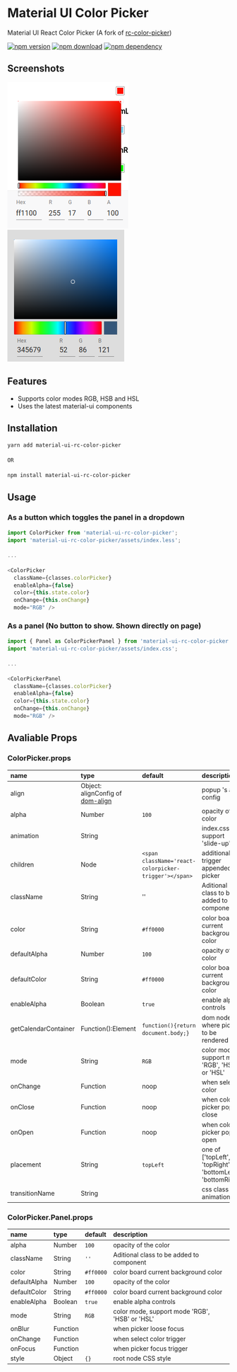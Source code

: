 # Material UI Color Picker

Material UI React Color Picker (A fork of [rc-color-picker](https://github.com/react-component/color-picker))

[![npm version](http://img.shields.io/npm/v/material-ui-rc-color-picker.svg)](https://www.npmjs.org/package/material-ui-rc-color-picker) 
[![npm download](http://img.shields.io/npm/dm/material-ui-rc-color-picker.svg)](https://www.npmjs.org/package/material-ui-rc-color-picker)
[![npm dependency](https://david-dm.org/timmo001/material-ui-rc-color-picker.svg)](https://david-dm.org/timmo001/material-ui-rc-color-picker)


## Screenshots

![Icon Showing Panel](.github/icon.png)
![Panel](.github/panel.png)

## Features

* Supports color modes RGB, HSB and HSL
* Uses the latest material-ui components

## Installation

```bash
yarn add material-ui-rc-color-picker

OR

npm install material-ui-rc-color-picker
```

## Usage

### As a button which toggles the panel in a dropdown

```js
import ColorPicker from 'material-ui-rc-color-picker';
import 'material-ui-rc-color-picker/assets/index.less';

...

<ColorPicker
  className={classes.colorPicker}
  enableAlpha={false}
  color={this.state.color}
  onChange={this.onChange}
  mode="RGB" />
```

### As a panel (No button to show. Shown directly on page)

```js
import { Panel as ColorPickerPanel } from 'material-ui-rc-color-picker';
import 'material-ui-rc-color-picker/assets/index.css';

...

<ColorPickerPanel
  className={classes.colorPicker}
  enableAlpha={false}
  color={this.state.color}
  onChange={this.onChange}
  mode="RGB" />
```

## Avaliable Props

### ColorPicker.props

| name                 | type                                                                      | default                                               | description                                                 |
|:---------------------|:--------------------------------------------------------------------------|:------------------------------------------------------|:------------------------------------------------------------|
| align                | Object: alignConfig of [dom-align](https://github.com/yiminghe/dom-align) |                                                       | popup 's align config                                       |
| alpha                | Number                                                                    | `100`                                                 | opacity of the color                                        |
| animation            | String                                                                    |                                                       | index.css support 'slide-up'                                |
| children             | Node                                                                      | `<span className='react-colorpicker-trigger'></span>` | additional trigger appended to picker                       |
| className            | String                                                                    | ''                                                    | Aditional class to be added to component                    |
| color                | String                                                                    | `#ff0000`                                             | color board current background color                        |
| defaultAlpha         | Number                                                                    | `100`                                                 | opacity of the color                                        |
| defaultColor         | String                                                                    | `#ff0000`                                             | color board current background color                        |
| enableAlpha          | Boolean                                                                   | `true`                                                | enable alpha  controls                                      |
| getCalendarContainer | Function():Element                                                        | `function(){return document.body;}`                   | dom node where picker to be rendered into                   |
| mode                 | String                                                                    | `RGB`                                                 | color mode, support mode 'RGB', 'HSB' or 'HSL'              |
| onChange             | Function                                                                  | noop                                                  | when select color                                           |
| onClose              | Function                                                                  | noop                                                  | when color picker popup close                               |
| onOpen               | Function                                                                  | noop                                                  | when color picker popup open                                |
| placement            | String                                                                    | `topLeft`                                             | one of ['topLeft', 'topRight', 'bottomLeft', 'bottomRight'] |
| transitionName       | String                                                                    |                                                       | css class for animation                                     |


### ColorPicker.Panel.props

| name         | type     | default   | description                                    |
|:-------------|:---------|:----------|:-----------------------------------------------|
| alpha        | Number   | `100`     | opacity of the color                           |
| className    | String   | `''`      | Aditional class to be added to component       |
| color        | String   | `#ff0000` | color board current background color           |
| defaultAlpha | Number   | `100`     | opacity of the color                           |
| defaultColor | String   | `#ff0000` | color board current background color           |
| enableAlpha  | Boolean  | `true`    | enable alpha  controls                         |
| mode         | String   | `RGB`     | color mode, support mode 'RGB', 'HSB' or 'HSL' |
| onBlur       | Function |           | when picker loose focus                        |
| onChange     | Function |           | when select color trigger                      |
| onFocus      | Function |           | when picker focus trigger                      |
| style        | Object   | `{}`      | root node CSS style                            |
